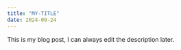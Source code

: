 ```yaml
---
title: "MY-TITLE"
date: 2024-09-24
---
```


This is my blog post, I can always edit the description later.
